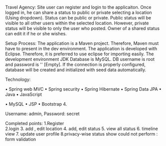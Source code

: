 
Travel Agency:
Site user can register and login to the applicaiton.
Once logged in, he can share a status to public or private selecting a location (Using dropdown).
Status can be public or private.
Public status will be visible to all other users within the selected location. However, private status will be visible to only the user who posted.
Owner of a shared status can edit it if he or she wishes.

Setup Process:
The application is a Maven project. Therefore, Maven must have to present in the dev environment.
The application is developed with Eclipse. Therefore, it is preferred to use eclipse for importing easily.
The development environment JDK 
Database is MySQL. DB username is root and password is '' [Empty]. If the connection is properly configured, database will be created and initialized with seed data automatically.


Technology:

•	Spring web MVC
•	Spring security
•	Spring Hibernate
•	Spring Data JPA
•	Java
•	JavaScript

•	MySQL
•	JSP
•	Bootstrap 4.

Username: admin,
Password: secret

Completed points:
1.Register       
2.login
3. add , edit location
4. add, edit status
5. view all status
6. timeline view
7. update user profile
8.privacy-wise status show
could not perform :
form validation
